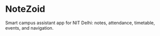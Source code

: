 # NoteZoid
Smart campus assistant app for NIT Delhi: notes, attendance, timetable, events, and navigation.
